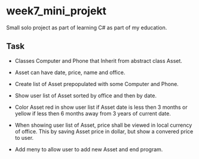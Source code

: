 # week7_mini_projekt
Small solo project as part of learning C# as part of my education.

## Task

- Classes Computer and Phone that Inherit from abstract class Asset.

- Asset can have date, price, name and office.

- Create list of Asset prepopulated with some Computer and Phone.

- Show user list of Asset sorted by office and then by date.

- Color Asset red in show user list if Asset date is less then 3 months or yellow if less then 6 months away from 3 years of current date.

- When showing user list of Asset, price shall be viewed in local currency of office. This by saving Asset price in dollar, but show a convered price to user. 

- Add meny to allow user to add new Asset and end program.
